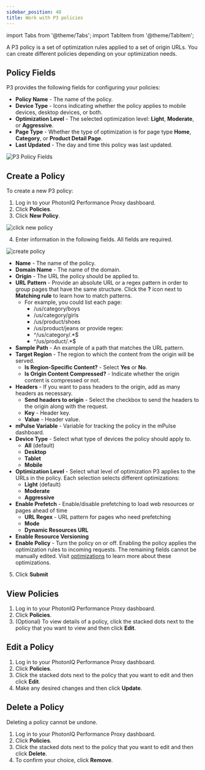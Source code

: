 ```yaml
---
sidebar_position: 40
title: Work with P3 policies
---
```

import Tabs from '@theme/Tabs';
import TabItem from '@theme/TabItem';

A P3 policy is a set of optimization rules applied to a set of origin URLs. You can create different policies depending on your optimization needs.

## Policy Fields

P3 provides the following fields for configuring your policies:

- **Policy Name** - The name of the policy.
- **Device Type** - Icons indicating whether the policy applies to mobile devices, desktop devices, or both.
- **Optimization Level** - The selected optimization level: **Light**, **Moderate**, or **Aggressive**.
- **Page Type** - Whether the type of optimization is for page type **Home**, **Category**, or **Product Detail Page**.
- **Last Updated** - The day and time this policy was last updated.

![P3 Policy Fields](/img/photoniq/p3/p3-view-policies.png)

## Create a Policy

To create a new P3 policy:

1. Log in to your PhotonIQ Performance Proxy dashboard.
2. Click **Policies**.
3. Click **New Policy**.

![click new policy](/img/photoniq/p3/click-new-policy.png)

4. Enter information in the following fields. All fields are required.

![create policy](/img/photoniq/p3/create-p3-policy.png)

   - **Name** - The name of the policy.
   - **Domain Name** - The name of the domain.
   - **Origin** - The URL the policy should be applied to.
   - **URL Pattern** - Provide an absolute URL or a regex pattern in order to group pages that have the same structure. Click the **?** icon next to **Matching rule** to learn how to match patterns.
     - For example, you could list each page:
        - /us/category/boys
        - /us/category/girls
        - /us/product/shoes
        - /us/product/jeans
      or provide regex:
        - ^/us/category/.*$
        - ^/us/product/.*$
   - **Sample Path** - An example of a path that matches the URL pattern.
   - **Target Region** - The region to which the content from the origin will be served.
     - **Is Region-Specific Content?** - Select **Yes** or **No**.
     - **Is Origin Content Compressed?** - Indicate whether the origin content is compressed or not.
   - **Headers** - If you want to pass headers to the origin, add as many headers as necessary.
     - **Send headers to origin** - Select the checkbox to send the headers to the origin along with the request.
     - **Key** - Header key.
     - **Value** - Header value.
   - **mPulse Variable** - Variable for tracking the policy in the mPulse dashboard.
   - **Device Type** - Select what type of devices the policy should apply to.
     - **All** (default)
     - **Desktop**
     - **Tablet**
     - **Mobile**
   - **Optimization Level** - Select what level of optimization P3 applies to the URLs in the policy. Each selection selects different optimizations:
     - **Light** (default)
     - **Moderate**
     - **Aggressive**
   - **Enable Prefetch** - Enable/disable prefetching to load web resources or pages ahead of time
     -  **URL Regex** - URL pattern for pages who need prefetching
     -  **Mode**
     -  **Dynamic Resources URL** 
   - **Enable Resource Versioning**
   - **Enable Policy** - Turn the policy on or off. Enabling the policy applies the optimization rules to incoming requests.
    The remaining fields cannot be manually edited. Visit [optimizations](./optimizations/) to learn more about these optimizations.
5. Click **Submit**

## View Policies

1. Log in to your PhotonIQ Performance Proxy dashboard.
2. Click **Policies**.
3. (Optional) To view details of a policy, click the stacked dots next to the policy that you want to view and then click **Edit**.

## Edit a Policy

1. Log in to your PhotonIQ Performance Proxy dashboard.
2. Click **Policies**.
3. Click the stacked dots next to the policy that you want to edit and then click **Edit**.
4. Make any desired changes and then click **Update**.

## Delete a Policy

Deleting a policy cannot be undone.

1. Log in to your PhotonIQ Performance Proxy dashboard.
2. Click **Policies**.
3. Click the stacked dots next to the policy that you want to edit and then click **Delete**.
4. To confirm your choice, click **Remove**.

